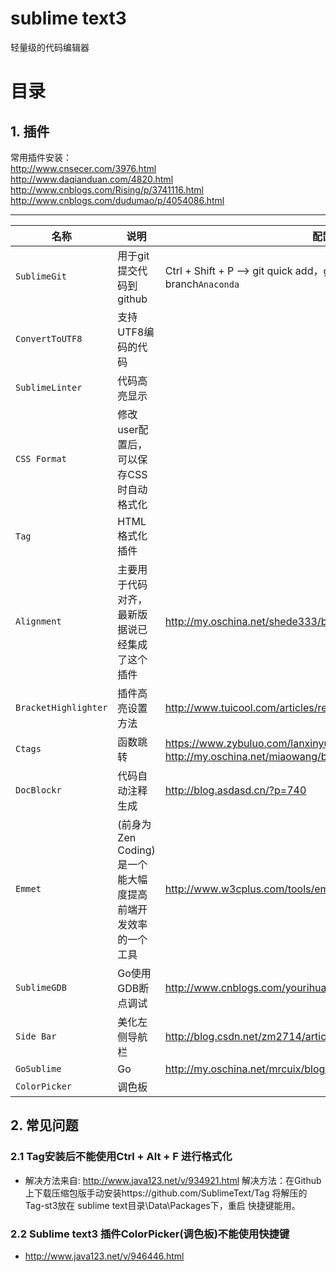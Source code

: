 # sublime text3
轻量级的代码编辑器

# 目录
## 1. 插件
常用插件安装：   
http://www.cnsecer.com/3976.html  
http://www.daqianduan.com/4820.html  
http://www.cnblogs.com/Rising/p/3741116.html  
http://www.cnblogs.com/dudumao/p/4054086.html    

----------------------------------------------------------
名称 | 说明 | 配置详解
------------- | ------------- | -------------
`SublimeGit` |  用于git提交代码到github | Ctrl + Shift + P --> git quick add，git quick commit，git push current branch`Anaconda` | 代码自动提示和补全 | 
`ConvertToUTF8` | 支持UTF8编码的代码 | 
`SublimeLinter` | 代码高亮显示 | 
`CSS Format` | 修改user配置后，可以保存CSS时自动格式化 | 
`Tag` | HTML格式化插件 |
`Alignment` | 主要用于代码对齐，最新版据说已经集成了这个插件 | http://my.oschina.net/shede333/blog/170536
`BracketHighlighter` | 插件高亮设置方法 | http://www.tuicool.com/articles/reQJBj
`Ctags` | 函数跳转 | https://www.zybuluo.com/lanxinyuchs/note/33551，http://my.oschina.net/miaowang/blog/197060
`DocBlockr` | 代码自动注释生成 | http://blog.asdasd.cn/?p=740
`Emmet` | (前身为 Zen Coding) 是一个能大幅度提高前端开发效率的一个工具 | http://www.w3cplus.com/tools/emmet-cheat-sheet.html
`SublimeGDB` | Go使用GDB断点调试 | http://www.cnblogs.com/yourihua/archive/2012/11/12/2766763.html
`Side Bar` | 美化左侧导航栏 | http://blog.csdn.net/zm2714/article/details/8064259
`GoSublime` | Go | http://my.oschina.net/mrcuix/blog/153249
`ColorPicker` | 调色板 | 


## 2. 常见问题
### 2.1 Tag安装后不能使用Ctrl + Alt + F 进行格式化
* 解决方法来自: http://www.java123.net/v/934921.html
  解决方法：在Github上下载压缩包版手动安装https://github.com/SublimeText/Tag 将解压的Tag-st3放在   sublime text目录\Data\Packages下，重启 
快捷键能用。

### 2.2 Sublime text3 插件ColorPicker(调色板)不能使用快捷键
* http://www.java123.net/v/946446.html